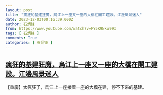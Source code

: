 ```yaml
---
layout: post
title: "瘋狂的基建狂魔，烏江上一座又一座的大橋在開工建設。江邊風景迷人"
date: 2023-12-03T00:16:39.000Z
author: 石炳鋒
from: https://www.youtube.com/watch?v=FY5K9Nku99I
tags: [ 石炳锋 ]
comments: True
categories: [ 石炳锋 ]
---
```

<!--1701562599000-->
[瘋狂的基建狂魔，烏江上一座又一座的大橋在開工建設。江邊風景迷人](https://www.youtube.com/watch?v=FY5K9Nku99I)
------

<div>
【重慶】太瘋狂了，烏江上一座接着一座的大橋在建，停不下來的基建。
</div>
